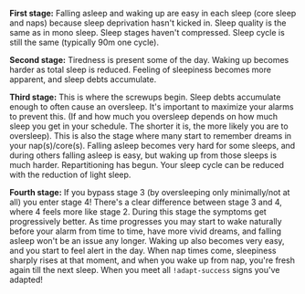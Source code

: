 **First stage:**
Falling asleep and waking up are easy in each sleep (core sleep and naps) because sleep deprivation hasn't kicked in. Sleep quality is the same as in mono sleep. Sleep stages haven't compressed. Sleep cycle is still the same (typically 90m one cycle).

**Second stage:**
Tiredness is present some of the day. Waking up becomes harder as total sleep is reduced. Feeling of sleepiness becomes more apparent, and sleep debts accumulate. 

**Third stage:**
This is where the screwups begin. Sleep debts accumulate enough to often cause an oversleep. It's important to maximize your alarms to prevent this. (If and how much you oversleep depends on how much sleep you get in your schedule. The shorter it is, the more likely you are to oversleep). This is also the stage where many start to remember dreams in your nap(s)/core(s). Falling asleep becomes very hard for some sleeps, and during others falling asleep is easy, but waking up from those sleeps is much harder. Repartitioning has begun. Your sleep cycle can be reduced with the reduction of light sleep. 

**Fourth stage:**
If you bypass stage 3 (by oversleeping only minimally/not at all) you enter stage 4! There's a clear difference between stage 3 and 4, where 4 feels more like stage 2. During this stage the symptoms get progressively better. As time progresses you may start to wake naturally before your alarm from time to time, have more vivid dreams, and falling asleep won't be an issue any longer. Waking up also becomes very easy, and you start to feel alert in the day. When nap times come, sleepiness sharply rises at that moment, and when you wake up from nap, you're fresh again till the next sleep. When you meet all `!adapt-success` signs you've adapted! 